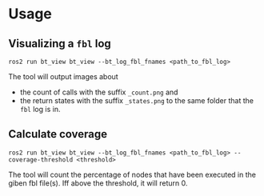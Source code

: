 # Usage
## Visualizing a `fbl` log
```
ros2 run bt_view bt_view --bt_log_fbl_fnames <path_to_fbl_log>
```
The tool will output images about 
- the count of calls with the suffix `_count.png` and
- the return states with the suffix `_states.png` 
to the same folder that the `fbl` log is in.

## Calculate coverage
```
ros2 run bt_view bt_view --bt_log_fbl_fnames <path_to_fbl_log> --coverage-threshold <threshold>
```
The tool will count the percentage of nodes that have been executed in the giben fbl file(s). Iff above the threshold, it will return 0.